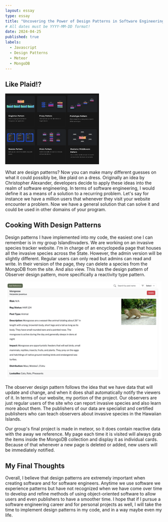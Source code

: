 ```yaml
---
layout: essay
type: essay
title: "Uncovering the Power of Design Patterns in Software Engineering"
# All dates must be YYYY-MM-DD format!
date: 2024-04-25
published: true
labels:
  - Javascript
  - Design Patterns
  - Meteor
  - MongoDB
---
```


## Like Plaid!?

<img width="300px" class="rounded float-start pe-4" src="../img/design-patterns.png">

What are design patterns? Now you can make many different guesses on what it could possibly be, like plaid on a dress. Originally an idea by Christopher Alexander, developers decide to apply these ideas into the realm of software engineering. In terms of software engineering, I would define it as a means of a solution to a recurring problem. Let's say for instance we have a million users that whenever they visit your website encounter a problem. Now we have a general solution that can solve it and could be used in other domains of your program.


## Cooking With Design Patterns

Design patterns I have implemented into my code, the easiest one I can remember is in my group IslandInvaders. We are working on an invasive species tracker website. I'm in charge of an encyclopedia page that houses all the invasive species across the State. However, the admin version will be slightly different. Regular users can only read but admins can read and write. In their version of the page, they can delete a species from the MongoDB from the site. And also view. This has the design pattern of Observer design pattern, more specifically a reactivity type pattern.

<img width="500px" class="rounded float-start pe-4" src="../img/imi-invasive/admin-references-page.png">

The observer design pattern follows the idea that we have data that will update and change, and when it does shall automatically notify the viewers of it. In terms of our website, my portion of the project. Our observers are just regular users of the site who can report invasive species and also learn more about them. The publishers of our data are specialist and certified publishers who can teach observers about invasive species in the Hawaiian Islands.

Our group's final project is made in meteor, so it does contain reactive data with the away we reference. My page each time it is visited will always grab the items inside the MongoDB collection and display it as individual cards. Because of that whenever a new page is deleted or added, new users will be immediately notified.



## My Final Thoughts

Overall, I believe that design patterns are extremely important when creating software and for software engineers. Anytime we use software we experience patterns but have not recognized when we have come over time to develop and refine methods of using object-oriented software to allow users and even publishers to have a smoother time. I hope that if I pursue a software engineering career and for personal projects as well, I will take the time to implement design patterns in my code, and in a way maybe even my life.
